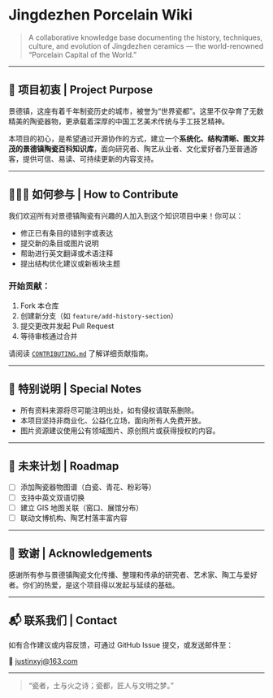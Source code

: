# Jingdezhen Porcelain Wiki

> A collaborative knowledge base documenting the history, techniques, culture, and evolution of Jingdezhen ceramics — the world-renowned “Porcelain Capital of the World.”

---

## 🌟 项目初衷 | Project Purpose

景德镇，这座有着千年制瓷历史的城市，被誉为“世界瓷都”。这里不仅孕育了无数精美的陶瓷器物，更承载着深厚的中国工艺美术传统与手工技艺精神。

本项目的初心，是希望通过开源协作的方式，建立一个**系统化、结构清晰、图文并茂的景德镇陶瓷百科知识库**，面向研究者、陶艺从业者、文化爱好者乃至普通游客，提供可信、易读、可持续更新的内容支持。

---

## 🧑‍🤝‍🧑 如何参与 | How to Contribute

我们欢迎所有对景德镇陶瓷有兴趣的人加入到这个知识项目中来！你可以：

- 修正已有条目的错别字或表达
- 提交新的条目或图片说明
- 帮助进行英文翻译或术语注释
- 提出结构优化建议或新板块主题

### 开始贡献：

1. Fork 本仓库
2. 创建新分支（如 `feature/add-history-section`）
3. 提交更改并发起 Pull Request
4. 等待审核通过合并

请阅读 [`CONTRIBUTING.md`](CONTRIBUTING.md) 了解详细贡献指南。

---

## 📌 特别说明 | Special Notes

- 所有资料来源将尽可能注明出处，如有侵权请联系删除。
- 本项目坚持非商业化、公益化立场，面向所有人免费开放。
- 图片资源建议使用公有领域图片、原创照片或获得授权的内容。

---

## 🌱 未来计划 | Roadmap

- [ ] 添加陶瓷器物图谱（白瓷、青花、粉彩等）
- [ ] 支持中英文双语切换
- [ ] 建立 GIS 地图关联（窑口、展馆分布）
- [ ] 联动文博机构、陶艺村落丰富内容

---

## 🤝 致谢 | Acknowledgements

感谢所有参与景德镇陶瓷文化传播、整理和传承的研究者、艺术家、陶工与爱好者。你们的热爱，是这个项目得以发起与延续的基础。

---

## 📬 联系我们 | Contact

如有合作建议或内容反馈，可通过 GitHub Issue 提交，或发送邮件至：

📧 justinxyj@163.com

---

> “瓷者，土与火之诗；瓷都，匠人与文明之梦。”
